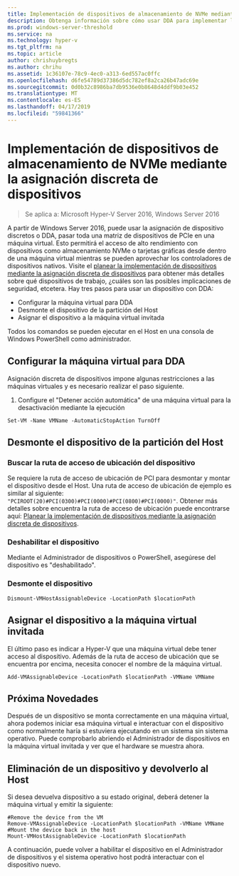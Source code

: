 ```yaml
---
title: Implementación de dispositivos de almacenamiento de NVMe mediante la asignación discreta de dispositivos
description: Obtenga información sobre cómo usar DDA para implementar los dispositivos de almacenamiento
ms.prod: windows-server-threshold
ms.service: na
ms.technology: hyper-v
ms.tgt_pltfrm: na
ms.topic: article
author: chrishuybregts
ms.author: chrihu
ms.assetid: 1c36107e-78c9-4ec0-a313-6ed557ac0ffc
ms.openlocfilehash: d6fe54789d37386d5dc782ef8a2ca26b47adc69e
ms.sourcegitcommit: 0d0b32c8986ba7db9536e0b8648d4ddf9b03e452
ms.translationtype: MT
ms.contentlocale: es-ES
ms.lasthandoff: 04/17/2019
ms.locfileid: "59841366"
---
```

# <a name="deploy-nvme-storage-devices-using-discrete-device-assignment"></a>Implementación de dispositivos de almacenamiento de NVMe mediante la asignación discreta de dispositivos

>Se aplica a: Microsoft Hyper-V Server 2016, Windows Server 2016

A partir de Windows Server 2016, puede usar la asignación de dispositivo discretos o DDA, pasar toda una matriz de dispositivos de PCIe en una máquina virtual.  Esto permitirá el acceso de alto rendimiento con dispositivos como almacenamiento NVMe o tarjetas gráficas desde dentro de una máquina virtual mientras se pueden aprovechar los controladores de dispositivos nativos.  Visite el [planear la implementación de dispositivos mediante la asignación discreta de dispositivos](../plan/Plan-for-Deploying-Devices-using-Discrete-Device-Assignment.md) para obtener más detalles sobre qué dispositivos de trabajo, ¿cuáles son las posibles implicaciones de seguridad, etcetera. Hay tres pasos para usar un dispositivo con DDA:
-   Configurar la máquina virtual para DDA
-   Desmonte el dispositivo de la partición del Host
-   Asignar el dispositivo a la máquina virtual invitada

Todos los comandos se pueden ejecutar en el Host en una consola de Windows PowerShell como administrador.

## <a name="configure-the-vm-for-dda"></a>Configurar la máquina virtual para DDA
Asignación discreta de dispositivos impone algunas restricciones a las máquinas virtuales y es necesario realizar el paso siguiente.

1.  Configure el "Detener acción automática" de una máquina virtual para la desactivación mediante la ejecución

```
Set-VM -Name VMName -AutomaticStopAction TurnOff
```

## <a name="dismount-the-device-from-the-host-partition"></a>Desmonte el dispositivo de la partición del Host

### <a name="locating-the-devices-location-path"></a>Buscar la ruta de acceso de ubicación del dispositivo
Se requiere la ruta de acceso de ubicación de PCI para desmontar y montar el dispositivo desde el Host.  Una ruta de acceso de ubicación de ejemplo es similar al siguiente: `"PCIROOT(20)#PCI(0300)#PCI(0000)#PCI(0800)#PCI(0000)"`.   Obtener más detalles sobre encuentra la ruta de acceso de ubicación puede encontrarse aquí: [Planear la implementación de dispositivos mediante la asignación discreta de dispositivos](../plan/Plan-for-Deploying-Devices-using-Discrete-Device-Assignment.md).

### <a name="disable-the-device"></a>Deshabilitar el dispositivo
Mediante el Administrador de dispositivos o PowerShell, asegúrese del dispositivo es "deshabilitado".  

### <a name="dismount-the-device"></a>Desmonte el dispositivo
```
Dismount-VMHostAssignableDevice -LocationPath $locationPath
```

## <a name="assigning-the-device-to-the-guest-vm"></a>Asignar el dispositivo a la máquina virtual invitada
El último paso es indicar a Hyper-V que una máquina virtual debe tener acceso al dispositivo.  Además de la ruta de acceso de ubicación que se encuentra por encima, necesita conocer el nombre de la máquina virtual.

```
Add-VMAssignableDevice -LocationPath $locationPath -VMName VMName
```

## <a name="whats-next"></a>Próxima Novedades
Después de un dispositivo se monta correctamente en una máquina virtual, ahora podemos iniciar esa máquina virtual e interactuar con el dispositivo como normalmente haría si estuviera ejecutando en un sistema sin sistema operativo.  Puede comprobarlo abriendo el Administrador de dispositivos en la máquina virtual invitada y ver que el hardware se muestra ahora.

## <a name="removing-a-device-and-returning-it-to-the-host"></a>Eliminación de un dispositivo y devolverlo al Host
Si desea devuelva dispositivo a su estado original, deberá detener la máquina virtual y emitir la siguiente:
```
#Remove the device from the VM
Remove-VMAssignableDevice -LocationPath $locationPath -VMName VMName
#Mount the device back in the host
Mount-VMHostAssignableDevice -LocationPath $locationPath
```
A continuación, puede volver a habilitar el dispositivo en el Administrador de dispositivos y el sistema operativo host podrá interactuar con el dispositivo nuevo.
